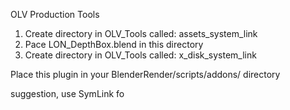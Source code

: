 OLV Production Tools





1. Create directory in OLV_Tools called: assets_system_link
2. Pace LON_DepthBox.blend in this directory
3. Create directory in OLV_Tools called: x_disk_system_link

Place this plugin in your BlenderRender/scripts/addons/ directory


suggestion, use SymLink fo